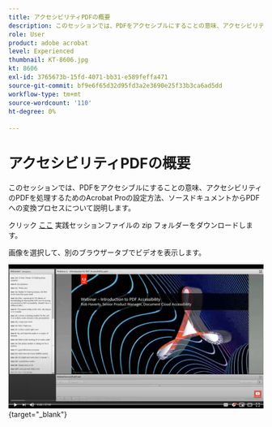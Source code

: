 ```yaml
---
title: アクセシビリティPDFの概要
description: このセッションでは、PDFをアクセシブルにすることの意味、アクセシビリティのPDFを操作するためのAcrobat Proの設定方法、ソースドキュメントからPDFへの変換プロセスについて説明します
role: User
product: adobe acrobat
level: Experienced
thumbnail: KT-8606.jpg
kt: 8606
exl-id: 3765673b-15fd-4071-bb31-e589feffa471
source-git-commit: bf9e6f65d32d95fd3a2e3690e25f33b3ca6ad5dd
workflow-type: tm+mt
source-wordcount: '110'
ht-degree: 0%

---
```


# アクセシビリティPDFの概要

このセッションでは、PDFをアクセシブルにすることの意味、アクセシビリティのPDFを処理するためのAcrobat Proの設定方法、ソースドキュメントからPDFへの変換プロセスについて説明します。

クリック [ここ](../assets/accessibilitysession1.zip) 実践セッションファイルの zip フォルダーをダウンロードします。

画像を選択して、別のブラウザータブでビデオを表示します。

[![セッション 1 のビデオ](../assets/Accessibilitysession1_YT.png)](https://www.youtube.com/embed/DaadHIWHgzU){target=&quot;_blank&quot;}
